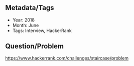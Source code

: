 # <Summarize Question>

## Metadata/Tags

* Year: 2018
* Month: June
* Tags: Interview, HackerRank

## Question/Problem

<https://www.hackerrank.com/challenges/staircase/problem>